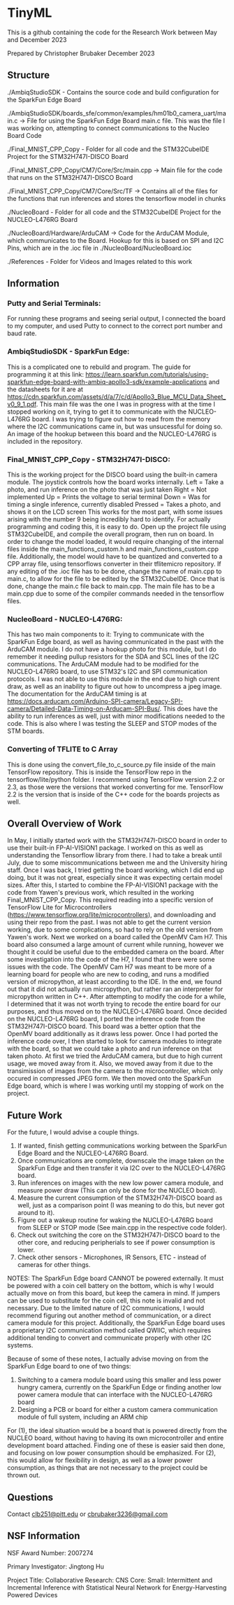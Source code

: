 # TinyML

This is a github containing the code for the Research Work between May and December 2023

Prepared by Christopher Brubaker December 2023

## Structure
./AmbiqStudioSDK - Contains the source code and build configuration for the SparkFun Edge Board

./AmbiqStudioSDK/boards_sfe/common/examples/hm01b0_camera_uart/main.c -> File for using the SparkFun Edge Board main.c file. This was the file I was working on, attempting to connect communications to the Nucleo Board Code

./Final_MNIST_CPP_Copy - Folder for all code and the STM32CubeIDE Project for the STM32H747I-DISCO Board

./Final_MNIST_CPP_Copy/CM7/Core/Src/main.cpp -> Main file for the code that runs on the STM32H747I-DISCO Board

./Final_MNIST_CPP_Copy/CM7/Core/Src/TF -> Contains all of the files for the functions that run inferences and stores the tensorflow model in chunks

./NucleoBoard - Folder for all code and the STM32CubeIDE Project for the NUCLEO-L476RG Board

./NucleoBoard/Hardware/ArduCAM -> Code for the ArduCAM Module, which communicates to the Board. Hookup for this is based on SPI and I2C Pins, which are in the .ioc file in ./NucleoBoard/NucleoBoard.ioc

./References - Folder for Videos and Images related to this work

## Information
### Putty and Serial Terminals:
For running these programs and seeing serial output, I connected the board to my computer, and used Putty to connect to the correct port number and baud rate.

### AmbiqStudioSDK - SparkFun Edge:
This is a complicated one to rebuild and program.
The guide for programming it at this link: https://learn.sparkfun.com/tutorials/using-sparkfun-edge-board-with-ambiq-apollo3-sdk/example-applications and the datasheets for it are at https://cdn.sparkfun.com/assets/d/a/7/c/d/Apollo3_Blue_MCU_Data_Sheet_v0_9_1.pdf.
This main file was the one I was in progress with at the time I stopped working on it, trying to get it to communicate with the NUCLEO-L476RG board.
I was trying to figure out how to read from the memory where the I2C communications came in, but was unsucessful for doing so.
An image of the hookup between this board and the NUCLEO-L476RG is included in the repository.

### Final_MNIST_CPP_Copy - STM32H747I-DISCO:
This is the working project for the DISCO board using the built-in camera module.
The joystick controls how the board works internally.
Left    = Take a photo, and run inference on the photo that was just taken
Right   = Not implemented
Up      = Prints the voltage to serial terminal
Down    = Was for timing a single inference, currently disabled
Pressed = Takes a photo, and shows it on the LCD screen
This works for the most part, with some issues arising with the number 9 being incredibly hard to identify.
For actually programming and coding this, it is easy to do.
Open up the project file using STM32CubeIDE, and compile the overall program, then run on board.
In order to change the model loaded, it would require changing of the internal files inside the main_functions_custom.h and main_functions_custom.cpp file.
Additionally, the model would have to be quantized and converted to a CPP array file, using tensorflows converter in their tflitemicro repository.
If any editing of the .ioc file has to be done, change the name of main.cpp to main.c, to allow for the file to be edited by the STM32CubeIDE.
Once that is done, change the main.c file back to main.cpp.
The main file has to be a main.cpp due to some of the compiler commands needed in the tensorflow files.

### NucleoBoard - NUCLEO-L476RG:
This has two main components to it: Trying to communicate with the SparkFun Edge board, as well as having communicated in the past with the ArduCAM module.
I do not have a hookup photo for this module, but I do remember it needing pullup resistors for the SDA and SCL lines of the I2C communications.
The ArduCAM module had to be modified for the NUCLEO-L476RG board, to use STM32's I2C and SPI communication protocols.
I was not able to use this module in the end due to high current draw, as well as an inability to figure out how to uncompress a jpeg image.
The documentation for the ArduCAM timing is at https://docs.arducam.com/Arduino-SPI-camera/Legacy-SPI-camera/Detailed-Data-Timing-on-Arducam-SPI-Bus/.
This does have the ability to run inferences as well, just with minor modifications needed to the code.
This is also where I was testing the SLEEP and STOP modes of the STM boards.

### Converting of TFLITE to C Array
This is done using the convert_file_to_c_source.py file inside of the main TensorFlow repository.
This is inside the TensorFlow repo in the tensorflow/lite/python folder.
I recommend using TensorFlow version 2.2 or 2.3, as those were the versions that worked converting for me.
TensorFlow 2.2 is the version that is inside of the C++ code for the boards projects as well.

## Overall Overview of Work
In May, I initially started work with the STM32H747I-DISCO board in order to use their built-in FP-AI-VISION1 package.
I worked on this as well as understanding the Tensorflow library from there.
I had to take a break until July, due to some miscommunications between me and the University hiring staff.
Once I was back, I tried getting the board working, which I did end up doing, but it was not great, especially since it was expecting certain model sizes.
After this, I started to combine the FP-AI-VISION1 package with the code from Yawen's previous work, which resulted in the working Final_MNIST_CPP_Copy.
This required reading into a specific version of TensorFlow Lite for Microcontrollers (https://www.tensorflow.org/lite/microcontrollers), and downloading and using their repo from the past.
I was not able to get the current version working, due to some complications, so had to rely on the old version from Yawen's work.
Next we worked on a board called the OpenMV Cam H7.
This board also consumed a large amount of current while running, however we thought it could be useful due to the embedded camera on the board.
After some investigation into the code of the H7, I found that there were some issues with the code.
The OpenMV Cam H7 was meant to be more of a learning board for people who are new to coding, and runs a modified version of micropython, at least according to the IDE.
In the end, we found out that it did not actually run micropython, but rather ran an interpreter for micropython written in C++.
After attempting to modify the code for a while, I determined that it was not worth trying to recode the entire board for our purposes, and thus moved on to the NUCLEO-L476RG board.
Once decided on the NUCLEO-L476RG board, I ported the inference code from the STM32H747I-DISCO board.
This board was a better option that the OpenMV board additionally as it draws less power.
Once I had ported the inference code over, I then started to look for camera modules to integrate with the board, so that we could take a photo and run inference on that taken photo.
At first we tried the ArduCAM camera, but due to high current usage, we moved away from it.
Also, we moved away from it due to the transimission of images from the camera to the microcontroller, which only occured in compressed JPEG form.
We then moved onto the SparkFun Edge board, which is where I was working until my stopping of work on the project.

## Future Work
For the future, I would advise a couple things.
1) If wanted, finish getting communications working between the SparkFun Edge Board and the NUCLEO-L476RG Board.
2) Once communications are complete, downscale the image taken on the SparkFun Edge and then transfer it via I2C over to the NUCLEO-L476RG board.
3) Run inferences on images with the new low power camera module, and measure power draw (This can only be done for the NUCLEO board).
4) Measure the current consumption of the STM32H747I-DISCO board as well, just as a comparison point (I was meaning to do this, but never got around to it).
5) Figure out a wakeup routine for waking the NUCLEO-L476RG board from SLEEP or STOP mode (See main.cpp in the respective code folder).
6) Check out switching the core on the STM32H747I-DISCO board to the other core, and reducing peripherials to see if power consumption is lower.
7) Check other sensors - Microphones, IR Sensors, ETC - instead of cameras for other things.

NOTES:
The SparkFun Edge board CANNOT be powered externally. 
It must be powered with a coin cell battery on the bottom, which is why I would actually move on from this board, but keep the camera in mind.
If jumpers can be used to substitute for the coin cell, this note is invalid and not necessary.
Due to the limited nature of I2C communications, I would recommend figuring out another method of communication, or a direct camera module for this project.
Additionally, the SparkFun Edge board uses a proprietary I2C communication method called QWIIC, which requires additional tending to convert and communicate properly with other I2C systems.

Because of some of these notes, I actually advise moving on from the SparkFun Edge board to one of two things:
1) Switching to a camera module board using this smaller and less power hungry camera, currently on the SparkFun Edge or finding another low power camera module that can interface with the NUCLEO-L476RG board
3) Designing a PCB or board for either a custom camera communication module of full system, including an ARM chip

For (1), the ideal situation would be a board that is powered directly from the NUCLEO board, without having to having its own microcontroller and entire development board attached.
Finding one of these is easier said then done, and focusing on low power consumption should be emphasized.
For (2), this would allow for flexibility in design, as well as a lower power consumption, as things that are not necessary to the project could be thrown out.

## Questions
Contact clb251@pitt.edu or cbrubaker3236@gmail.com

## NSF Information
NSF Award Number: 2007274

Primary Investigator: Jingtong Hu

Project Title: Collaborative Research: CNS Core: Small: Intermittent and Incremental Inference with Statistical Neural Network for Energy-Harvesting Powered Devices
